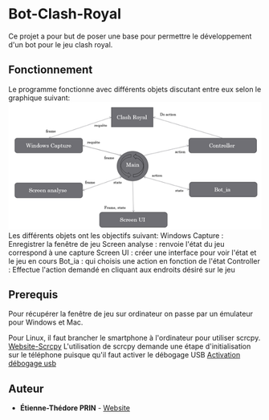 # Bot-Clash-Royal

Ce projet a pour but de poser une base pour permettre le développement d'un bot pour le jeu clash royal.

## Fonctionnement

Le programme fonctionne avec différents objets discutant entre eux selon le graphique suivant:
![graphique](Graphe_fonctionnement.png)
Les différents objets ont les objectifs suivant:
Windows Capture : Enregistrer la fenêtre de jeu
Screen analyse : renvoie l'état du jeu correspond à une capture
Screen UI : créer une interface pour voir l'état et le jeu en cours
Bot_ia : qui choisis une action en fonction de l'état
Controller : Effectue l'action demandé en cliquant aux endroits désiré sur le jeu

## Prerequis

Pour récupérer la fenêtre de jeu sur ordinateur on passe par un émulateur pour Windows et Mac.

Pour Linux, il faut brancher le smartphone à l'ordinateur pour utiliser scrcpy.
[Website-Scrcpy](https://github.com/Genymobile/scrcpy/)
L'utilisation de scrcpy demande une étape d'initialisation sur le téléphone puisque qu'il faut activer le débogage USB
[Activation débogage usb](https://developer.android.com/studio/debug/dev-options?hl=fr#enable)

## Auteur

* **Étienne-Thédore PRIN** - [Website](https://prin.dev/)
